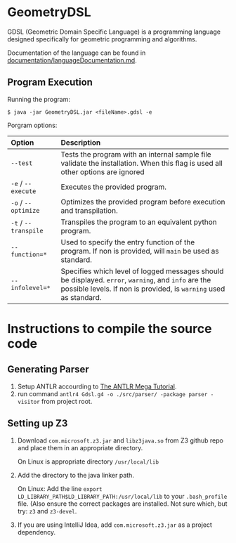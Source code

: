 # GeometryDSL

GDSL (Geometric Domain Specific Language) is a programming language designed specifically for geometric programming and algorithms.

Documentation of the language can be found in [documentation/languageDocumentation.md](documentation/languageDocumentation.md).

## Program Execution
Running the program: 

```
$ java -jar GeometryDSL.jar <fileName>.gdsl -e
```

Porgram options:

| Option                   | Description |
|:---                      |:---         |
| `--test`       | Tests the program with an internal sample file validate the installation. When this flag is used all other options are ignored |
| `-e` / `--execute`       | Executes the provided program. |
| `-o` / `--optimize`      | Optimizes the provided program before execution and transpilation. |
| `-t` / `--transpile`     | Transpiles the program to an equivalent python program. |
| `--function=*`  | Used to specify the entry function of the program. If non is provided, will `main` be used as standard. |
| `--infolevel=*` | Specifies which level of logged messages should be displayed. `error`, `warning`, and `info` are the possible levels. If non is provided, is `warning` used as standard. |


# Instructions to compile the source code

## Generating Parser
1. Setup ANTLR accourding to [The ANTLR Mega Tutorial](https://tomassetti.me/antlr-mega-tutorial).
2. run command `antlr4 Gdsl.g4 -o ./src/parser/ -package parser -visitor` from project root.

## Setting up Z3
1. Download `com.microsoft.z3.jar` and `libz3java.so` from Z3 github repo and place them in an appropriate directory.

    On Linux is appropriate directory `/usr/local/lib`
    
2. Add the directory to the java linker path.
    
    On Linux: Add the line `export LD_LIBRARY_PATH$LD_LIBRARY_PATH:/usr/local/lib` to your `.bash_profile` file.
    (Also ensure the correct packages are installed.
    Not sure which, but try: `z3` and `z3-devel`.
    
3. If you are using IntelliJ Idea, add `com.microsoft.z3.jar` as a project dependency.

